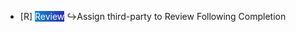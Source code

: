 - [R] <mark style="background: linear-gradient(to right, #1488cc, #2b32b2); color: #FFFFFF">Review</mark> ↪️Assign third-party to Review Following Completion